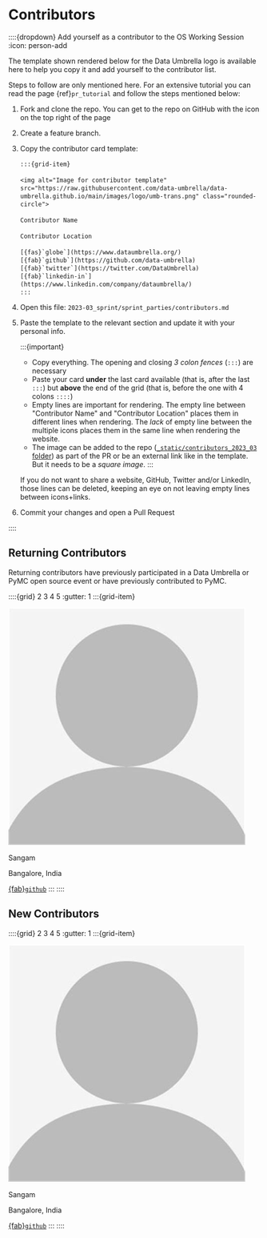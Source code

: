 # Contributors

::::{dropdown} Add yourself as a contributor to the OS Working Session
:icon: person-add

The template shown rendered below for the Data Umbrella logo is available here
to help you copy it and add yourself to the contributor list.

Steps to follow are only mentioned here. For an extensive tutorial you can
read the page {ref}`pr_tutorial` and follow the steps mentioned below:

1. Fork and clone the repo. You can get to the repo on GitHub with the icon on the top right of the page
1. Create a feature branch.
1. Copy the contributor card template:

    ```
    :::{grid-item}

    <img alt="Image for contributor template" src="https://raw.githubusercontent.com/data-umbrella/data-umbrella.github.io/main/images/logo/umb-trans.png" class="rounded-circle">

    Contributor Name

    Contributor Location

    [{fas}`globe`](https://www.dataumbrella.org/)
    [{fab}`github`](https://github.com/data-umbrella)
    [{fab}`twitter`](https://twitter.com/DataUmbrella)
    [{fab}`linkedin-in`](https://www.linkedin.com/company/dataumbrella/)
    :::
    ```

1. Open this file: `2023-03_sprint/sprint_parties/contributors.md`
1. Paste the template to the relevant section and update it with your personal info.

    :::{important}
    * Copy everything. The opening and closing _3 colon fences_ (`:::`) are necessary
    * Paste your card **under** the last card available (that is, after the last `:::`)
      but **above** the end of the grid (that is, before the one with 4 colons `::::`)
    * Empty lines are important for rendering. The empty line between "Contributor Name"
      and "Contributor Location" places them in different lines when rendering.
      The _lack_ of empty line between the multiple icons places them in the same
      line when rendering the website.
    * The image can be added to the repo ([`_static/contributors_2023_03` folder](https://github.com/pymc-devs/pymc-data-umbrella/tree/main/_static/contributors_2023_03))
      as part of the PR or be an external link like in the template.
      But it needs to be a _square image_.
    :::

    If you do not want to share a website, GitHub, Twitter and/or LinkedIn,
    those lines can be deleted, keeping an eye on not leaving empty lines between icons+links.

1. Commit your changes and open a Pull Request

::::

## Returning Contributors
Returning contributors have previously participated in a Data Umbrella or PyMC open source event or have previously contributed to PyMC. 

::::{grid} 2 3 4 5
:gutter: 1
:::{grid-item}

<img alt="Image for contributor template" src="../../_static/contributors/blank_person.jpg" class="rounded-circle">

Sangam

Bangalore, India

[{fab}`github`](https://github.com/SangamSwadiK)
:::
::::

## New Contributors

::::{grid} 2 3 4 5
:gutter: 1
:::{grid-item}

<img alt="Image for contributor template" src="../../_static/contributors/blank_person.jpg" class="rounded-circle">

Sangam

Bangalore, India

[{fab}`github`](https://github.com/SangamSwadiK)
:::
::::